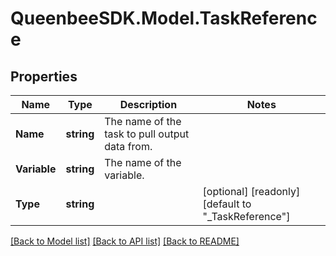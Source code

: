
# QueenbeeSDK.Model.TaskReference

## Properties

Name | Type | Description | Notes
------------ | ------------- | ------------- | -------------
**Name** | **string** | The name of the task to pull output data from. | 
**Variable** | **string** | The name of the variable. | 
**Type** | **string** |  | [optional] [readonly] [default to "_TaskReference"]

[[Back to Model list]](../README.md#documentation-for-models)
[[Back to API list]](../README.md#documentation-for-api-endpoints)
[[Back to README]](../README.md)

